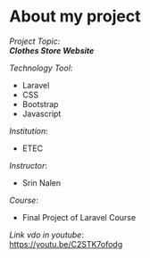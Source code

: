 # About my project
_Project Topic_:<br>
**_Clothes Store Website_**

_Technology Tool_:<br>
* Laravel<br>
* CSS<br>
* Bootstrap<br>
* Javascript<br>

_Institution_:<br>
* ETEC

_Instructor_:<br>
* Srin Nalen

_Course_:<br>
* Final Project of Laravel Course

_Link vdo in youtube_:<br>
https://youtu.be/C2STK7ofodg
